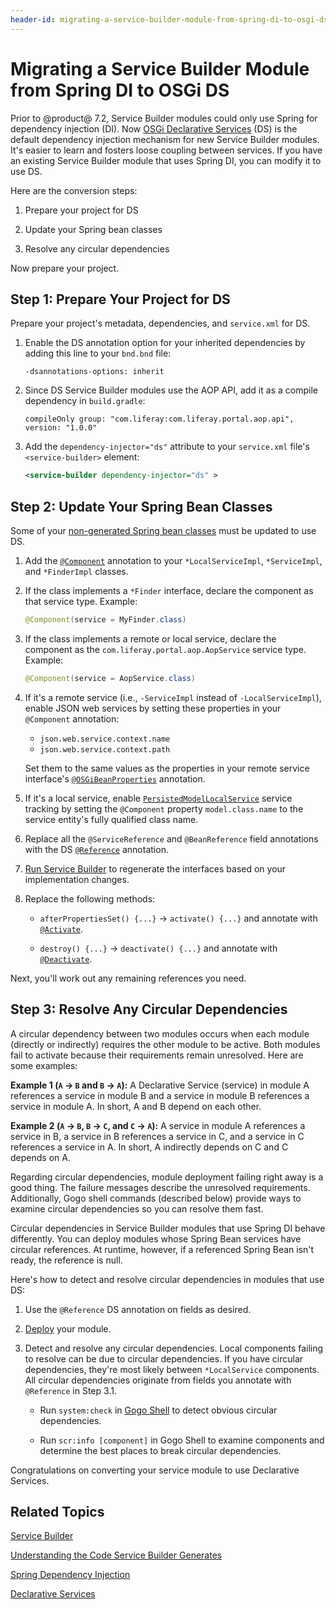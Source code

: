 ```yaml
---
header-id: migrating-a-service-builder-module-from-spring-di-to-osgi-ds
---
```


# Migrating a Service Builder Module from Spring DI to OSGi DS

Prior to @product@ 7.2, Service Builder modules could only use Spring for
dependency injection (DI). Now 
[OSGi Declarative Services](/docs/7-2/frameworks/-/knowledge_base/f/declarative-services) (DS) is
the default dependency injection mechanism for new Service Builder modules. It's
easier to learn and fosters loose coupling between services. If you have an
existing Service Builder module that uses Spring DI, you can modify it to use
DS. 

Here are the conversion steps:

1.  Prepare your project for DS 

2.  Update your Spring bean classes 

3.  Resolve any circular dependencies 

Now prepare your project. 

## Step 1: Prepare Your Project for DS

Prepare your project's metadata, dependencies, and `service.xml` for DS. 

1.  Enable the DS annotation option for your inherited dependencies by 
    adding this line to your `bnd.bnd` file:

    ```
    -dsannotations-options: inherit
    ```

2.  Since DS Service Builder modules use the AOP API, add it as a compile 
    dependency in `build.gradle`: 

    ```
    compileOnly group: "com.liferay:com.liferay.portal.aop.api", version: "1.0.0"
    ```

3.  Add the `dependency-injector="ds"` attribute to your `service.xml` 
    file's `<service-builder>` element: 

    ```xml
    <service-builder dependency-injector="ds" >
    ```

## Step 2: Update Your Spring Bean Classes

Some of your 
[non-generated Spring bean classes](/docs/7-2/appdev/-/knowledge_base/a/understanding-the-code-generated-by-service-builder)
must be updated to use DS. 

1.  Add the [`@Component`](https://osgi.org/javadoc/r6/cmpn/org/osgi/service/component/annotations/Component.html)
    annotation to your `*LocalServiceImpl`, `*ServiceImpl`, and `*FinderImpl`
    classes. 

2.  If the class implements a `*Finder` interface, declare the component as 
    that service type. Example: 

    ```java
    @Component(service = MyFinder.class)
    ```

3.  If the class implements a remote or local service, declare the component
    as the `com.liferay.portal.aop.AopService` service type. Example:

    ```java
    @Component(service = AopService.class)
    ```

4.  If it's a remote service (i.e., `-ServiceImpl` instead of
    `-LocalServiceImpl`), enable JSON web services by setting these 
    properties in your `@Component` annotation:

    -   `json.web.service.context.name`
    -   `json.web.service.context.path`

    Set them to the same values as the properties in your remote service
    interface's
    [`@OSGiBeanProperties`](https://docs.liferay.com/ce/portal/7.2-latest/javadocs/portal-kernel/com/liferay/portal/kernel/spring/osgi/OSGiBeanProperties.html)
    annotation. 

5.  If it's a local service, enable [`PersistedModelLocalService`](https://docs.liferay.com/ce/portal/7.2-latest/javadocs/portal-kernel/com/liferay/portal/kernel/service/PersistedModelLocalService.html)
    service tracking by setting the `@Component` property
    `model.class.name` to the service entity's fully qualified class name. 

6.  Replace all the `@ServiceReference` and `@BeanReference` field annotations 
    with the DS
    [`@Reference`](https://osgi.org/javadoc/r6/cmpn/org/osgi/service/component/annotations/Reference.html)
    annotation. 
 
7.  [Run Service Builder](/docs/7-2/appdev/-/knowledge_base/a/running-service-builder)
    to regenerate the interfaces based on your implementation changes. 

8.  Replace the following methods:

    -   `afterPropertiesSet() {...}` &rarr; `activate() {...}` and annotate with
        [`@Activate`](https://osgi.org/javadoc/r6/cmpn/org/osgi/service/component/annotations/Activate.html).

    -   `destroy() {...}` &rarr; `deactivate() {...}` and annotate with 
        [`@Deactivate`](https://osgi.org/javadoc/r6/cmpn/org/osgi/service/component/annotations/Deactivate.html). 

Next, you'll work out any remaining references you need. 

## Step 3: Resolve Any Circular Dependencies

A circular dependency between two modules occurs when each module (directly or
indirectly) requires the other module to be active. Both modules fail to
activate because their requirements remain unresolved. Here are some examples:

**Example 1 (`A` &rarr; `B` and `B` &rarr; `A`):** A Declarative Service 
(service) in module A references a service in module B and a service in module B
references a service in module A. In short, A and B depend on each other. 

**Example 2 (`A` &rarr; `B`, `B` &rarr; `C`, and `C` &rarr; `A`):** A service 
in module A references a service in B, a service in B references a service in C,
and a service in C references a service in A. In short, A indirectly depends on
C and C depends on A. 

Regarding circular dependencies, module deployment failing right away is a good
thing. The failure messages describe the unresolved requirements. Additionally,
Gogo shell commands (described below) provide ways to examine circular
dependencies so you can resolve them fast. 

Circular dependencies in Service Builder modules that use Spring DI behave
differently. You can deploy modules whose Spring Bean services have circular
references. At runtime, however, if a referenced Spring Bean isn't ready, the
reference is null. 

Here's how to detect and resolve circular dependencies in modules that use DS: 

1.  Use the `@Reference` DS annotation on fields as desired. 

2.  [Deploy](/docs/7-2/reference/-/knowledge_base/r/deploying-a-project)
    your module. 

3.  Detect and resolve any circular dependencies. Local components failing to
    resolve can be due to circular dependencies. If you have circular
    dependencies, they're most likely between `*LocalService` components. All
    circular dependencies originate from fields you annotate with `@Reference`
    in Step 3.1. 

    -   Run `system:check` in
        [Gogo Shell](/docs/7-2/reference/-/knowledge_base/r/gogo-shell) to detect obvious circular dependencies.

    -   Run `scr:info [component]` in Gogo Shell to examine components and 
        determine the best places to break circular dependencies. 

Congratulations on converting your service module to use Declarative Services. 

## Related Topics 

[Service Builder](/docs/7-2/appdev/-/knowledge_base/a/service-builder)

[Understanding the Code Service Builder Generates](/docs/7-2/appdev/-/knowledge_base/a/understanding-the-code-generated-by-service-builder)

[Spring Dependency Injection](/docs/7-2/frameworks/-/knowledge_base/f/spring-dependency-injection)

[Declarative Services](/docs/7-2/frameworks/-/knowledge_base/f/declarative-services)
